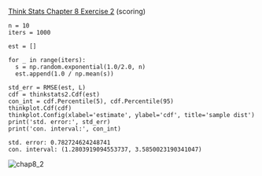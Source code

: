 [Think Stats Chapter 8 Exercise 2](http://greenteapress.com/thinkstats2/html/thinkstats2009.html#toc77) (scoring)

>> 

```
n = 10
iters = 1000

est = [] 

for _ in range(iters):
  s = np.random.exponential(1.0/2.0, n)
  est.append(1.0 / np.mean(s))

std_err = RMSE(est, L) 
cdf = thinkstats2.Cdf(est)
con_int = cdf.Percentile(5), cdf.Percentile(95)
thinkplot.Cdf(cdf)
thinkplot.Config(xlabel='estimate', ylabel='cdf', title='sample dist')
print('std. error:', std_err)
print('con. interval:', con_int)
```

```
std. error: 0.782724624248741
con. interval: (1.2803919094553737, 3.5850023190341047)
```

![chap8_2](https://github.com/kimjaesung/dsp/blob/master/img/stat8_2.png "")

